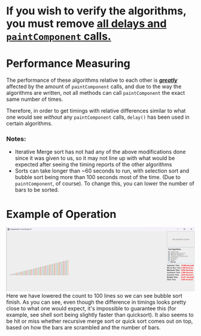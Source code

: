 # If you wish to verify the algorithms, you must remove <ins>all delays and `paintComponent` calls</ans>.

# Performance Measuring
The performance of these algorithms relative to each other is <ins>***greatly***</ins> affected by the amount of `paintComponent` calls, and due to the way the algorithms are written, not all methods can call `paintComponent` the exact same number of times.

Therefore, in order to get timings with relative differences similar to what one would see _without_ any `paintComponent` calls, `delay()` has been used in certain algorithms. 

### Notes:
- Iterative Merge sort has not had any of the above modifications done since it was given to us, so it may not line up with what would be expected after seeing the timing reports of the other algorithms
- Sorts can take longer than ~60 seconds to run, with selection sort and bubble sort being more than 100 seconds most of the time. (Due to `paintComponent`, of course). To change this, you can lower the number of bars to be sorted.

# Example of Operation
![](example_screenshot.png)
Here we have lowered the count to 100 lines so we can see bubble sort finish. As you can see, even though the difference in timings looks pretty close to what one would expect, it's impossible to guarantee this (for example, see shell sort being slightly faster than quicksort). It also seems to be hit or miss whether recursive merge sort or quick sort comes out on top, based on how the bars are scrambled and the number of bars.

